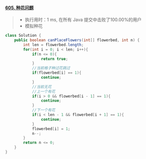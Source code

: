#### [605. 种花问题](https://leetcode-cn.com/problems/can-place-flowers/)

> - 执行用时：1 ms, 在所有 Java 提交中击败了100.00%的用户
> - 模拟种花

```java
class Solution {
    public boolean canPlaceFlowers(int[] flowerbed, int n) {
        int len = flowerbed.length;
        for(int i = 0; i < len; i++){
            if(n <= 0){
                return true;
            }
            //当前格子种过花跳过
            if(flowerbed[i] == 1){
                continue;
            }
            //当前无花
            //上一个有花
            if(i > 0 && flowerbed[i - 1] == 1){
                continue;
            }
            //下一个有花
            if(i < len - 1 && flowerbed[i + 1] == 1){
                continue;
            }
            flowerbed[i] = 1;
            n--;
        }
        return n <= 0;
    }
}
```

